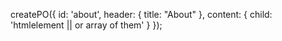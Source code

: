 createPO({
    id: 'about',
    header: {
        title: "About"
    },
    content: {
        child: 'htmlelement || or array of them'
    }
});